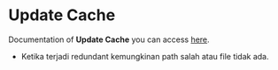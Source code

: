 # Update Cache
Documentation of **Update Cache** you can access [here](https://developers.google.com/web/fundamentals/primers/service-workers).
- Ketika terjadi redundant kemungkinan path salah atau file tidak ada.